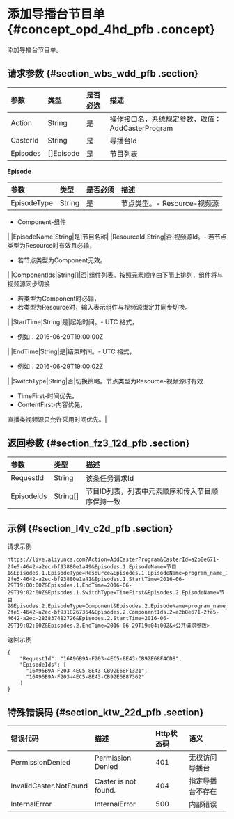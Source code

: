 # 添加导播台节目单 {#concept_opd_4hd_pfb .concept}

添加导播台节目单。

## 请求参数 {#section_wbs_wdd_pfb .section}

|参数|类型|是否必选|描述|
|:-|:-|:---|:-|
|Action|String|是|操作接口名，系统规定参数，取值：AddCasterProgram|
|CasterId|String|是|导播台Id|
|Episodes|\[\]Episode|是|节目列表|

**Episode**

|参数|类型|是否必须|描述|
|:-|:-|:---|:-|
|EpisodeType|String|是|节点类型。-   Resource-视频源
-   Component-组件

|
|EpisodeName|String|是|节目名称|
|ResourceId|String|否|视频源Id。-   若节点类型为Resource时有效且必输，
-   若节点类型为Component无效。

|
|ComponentIds|String\[\]|否|组件列表。按照元素顺序由下而上排列，组件将与视频源同步切换

-   若类型为Component时必输，
-   若类型为Resource时，输入表示组件与视频源绑定并同步切换。

|
|StartTime|String|是|起始时间。-   UTC 格式，
-   例如：2016-06-29T19:00:00Z

|
|EndTime|String|是|结束时间。-   UTC 格式，
-   例如：2016-06-29T19:00:02Z

|
|SwitchType|String|否|切换策略。节点类型为Resource-视频源时有效

-   TimeFirst-时间优先，
-   ContentFirst-内容优先，

直播类视频源只允许采用时间优先。|

## 返回参数 {#section_fz3_12d_pfb .section}

|参数|类型|描述|
|:-|:-|:-|
|RequestId|String|该条任务请求Id|
|EpisodeIds|String\[\]|节目ID列表，列表中元素顺序和传入节目顺序保持一致|

## 示例 {#section_l4v_c2d_pfb .section}

请求示例

```
https://live.aliyuncs.com?Action=AddCasterProgram&CasterId=a2b8e671-2fe5-4642-a2ec-bf93880e1a49&Episodes.1.EpisodeName=节目1&Episodes.1.EpisodeType=Resource&Episodes.1.EpisodeName=program_name_1&Episodes.1.ResourceId=a2b8e671-2fe5-4642-a2ec-bf93880e1a41&Episodes.1.StartTime=2016-06-29T19:00:00Z&Episodes.1.EndTime=2016-06-29T19:02:00Z&Episodes.1.SwitchType=TimeFirst&Episodes.2.EpisodeName=节目2&Episodes.2.EpisodeType=Component&Episodes.2.EpisodeName=program_name_2&Episodes.2.ComponentIds.1=a2b8e671-2fe5-4642-a2ec-bf9318267364&Episodes.2.ComponentIds.2=a2b8e671-2fe5-4642-a2ec-283837482726&Episodes.2.StartTime=2016-06-29T19:02:00Z&Episodes.2.EndTime=2016-06-29T19:04:00Z&<公共请求参数>
```

返回示例

```
{
    "RequestId": "16A96B9A-F203-4EC5-8E43-CB92E68F4CD8",
    "EpisodeIds": [
      "16A96B9A-F203-4EC5-8E43-CB92E68F1321",
      "16A96B9A-F203-4EC5-8E43-CB92E6887362"
    ]
}
```

## 特殊错误码 {#section_ktw_22d_pfb .section}

|错误代码|描述|Http状态码|语义|
|:---|:-|:------|:-|
|PermissionDenied|Permission Denied|401|无权访问导播台|
|InvalidCaster.NotFound|Caster is not found.|404|指定导播台不存在|
|InternalError|InternalError|500|内部错误|


